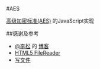 #AES

[高级加密标准(AES)](http://en.wikipedia.org/wiki/Advanced_Encryption_Standard) 的JavaScript实现

##感谢及参考

- [@李松](https://github.com/SongLee24) 的 [博客](http://songlee24.github.io/blog/2014/12/13/aes-encrypt/)
- [HTML5 FileReader](https://developer.mozilla.org/en-US/docs/Web/API/FileReader)
- [写文件](http://stackoverflow.com/a/21016088)